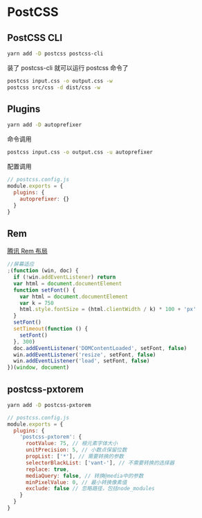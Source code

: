 # PostCSS

## PostCSS CLI

```bash
yarn add -D postcss postcss-cli
```

装了 postcss-cli 就可以运行 postcss 命令了

```bash
postcss input.css -o output.css -w
postcss src/css -d dist/css -w
```

## Plugins

```bash
yarn add -D autoprefixer
```

命令调用

```bash
postcss input.css -o output.css -u autoprefixer
```

配置调用

```js
// postcss.config.js
module.exports = {
  plugins: {
    autoprefixer: {}
  }
}
```

## Rem

[腾讯 Rem 布局](https://tgideas.qq.com/doc/frontend/spec/m/layout.html)

```js
//屏幕适应
;(function (win, doc) {
  if (!win.addEventListener) return
  var html = document.documentElement
  function setFont() {
    var html = document.documentElement
    var k = 750
    html.style.fontSize = (html.clientWidth / k) * 100 + 'px'
  }
  setFont()
  setTimeout(function () {
    setFont()
  }, 300)
  doc.addEventListener('DOMContentLoaded', setFont, false)
  win.addEventListener('resize', setFont, false)
  win.addEventListener('load', setFont, false)
})(window, document)
```

## postcss-pxtorem

```bash
yarn add -D postcss-pxtorem
```

```js
// postcss.config.js
module.exports = {
  plugins: {
    'postcss-pxtorem': {
      rootValue: 75, // 根元素字体大小
      unitPrecision: 5, // 小数点保留位数
      propList: ['*'], // 需要转换的参数
      selectorBlackList: ['vant-'], // 不需要转换的选择器
      replace: true,
      mediaQuery: false, // 转换@media中的参数
      minPixelValue: 0, // 最小转换像素值
      exclude: false // 忽略路径，包括node_modules
    }
  }
}
```
